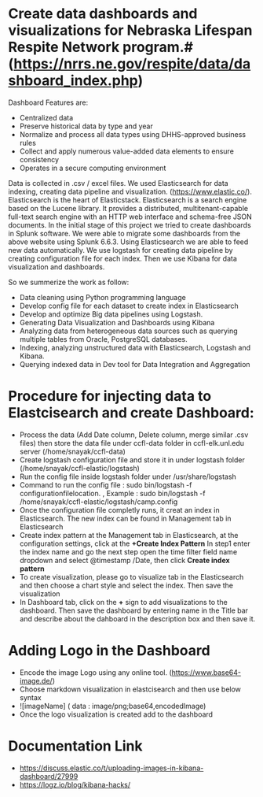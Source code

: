

# Create data dashboards and visualizations for Nebraska Lifespan Respite Network program.# (https://nrrs.ne.gov/respite/data/dashboard_index.php)
Dashboard Features are:

* Centralized data
* Preserve historical data by type and year
* Normalize and process all data types using DHHS-approved business rules
* Collect and apply numerous value-added data elements to ensure consistency
* Operates in a secure computing environment

Data is collected in .csv / excel files. We used Elasticsearch for data indexing, creating data pipeline and visualization.
(https://www.elastic.co/). Elasticsearch is the heart of Elasticstack.
Elasticsearch is a search engine based on the Lucene library. It provides a distributed, multitenant-capable full-text search engine with an HTTP web interface and schema-free JSON documents. In the initial stage of this project we tried to create dashboards in Splunk software. We were able to migrate some dashboards from the above website using Splunk 6.6.3. Using Elasticsearch we are able to feed new data automatically. We use logstash for creating data pipeline by creating configuration file for each index. Then we use Kibana for data visualization and dashboards.



So we summerize the work as follow:

* Data cleaning using Python programming language
* Develop config file for each dataset to create index in Elasticsearch
* Develop and optimize Big data pipelines using Logstash. 
* Generating Data Visualization and Dashboards using Kibana
* Analyzing data from heterogeneous data sources such as querying multiple tables from Oracle, PostgreSQL databases. 
* Indexing, analyzing unstructured data with Elasticsearch, Logstash and Kibana. 
* Querying indexed data in Dev tool for Data Integration and Aggregation 


# Procedure for injecting data to Elastcisearch and create Dashboard: #
* Process the data (Add Date column, Delete column, merge similar .csv files) then store the data file under ccfl-data folder in ccfl-elk.unl.edu server (/home/snayak/ccfl-data)
* Create logstash configuration file and store it in under logstash folder (/home/snayak/ccfl-elastic/logstash)
* Run the config file inside logstash folder under /usr/share/logstash
* Command to run the config file : sudo bin/logstash -f configurationfilelocation. ,
   Example : sudo bin/logstash -f /home/snayak/ccfl-elastic/logstash/camp.config
* Once the configuration file completly runs, it creat an index in Elasticsearch. The new index can be found in Management tab in Elasticsearch
* Create index pattern at the Management tab in Elasticsearch, at the configuration settings, click at the ****+Create Index Pattern**** In step1 enter the index name and go the next step open the time filter field name dropdown and select @timestamp /Date, then click ****Create index pattern****
* To create visualization, please go to visualize tab in the Elasticsearch and then choose a chart style and select the index. Then save the visualization
* In Dashboard tab, click on the ****+**** sign to add visualizations to the dashboard. Then save the dashboard by entering name in the Title bar and describe about the dahboard in the description box and then save it.


# Adding Logo in the Dashboard #
* Encode the image Logo using any online tool. (https://www.base64-image.de/)
* Choose markdown visualization in elastcisearch and then use below syntax 
* ![imageName] ( data : image/png;base64,encodedImage)
* Once the logo visualization is created add to the dashboard
# Documentation Link #
* https://discuss.elastic.co/t/uploading-images-in-kibana-dashboard/27999
* https://logz.io/blog/kibana-hacks/


